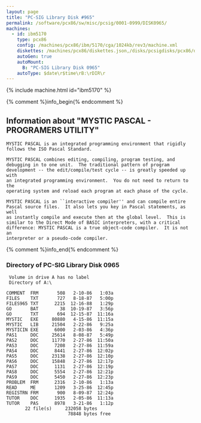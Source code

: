 ```yaml
---
layout: page
title: "PC-SIG Library Disk #965"
permalink: /software/pcx86/sw/misc/pcsig/0001-0999/DISK0965/
machines:
  - id: ibm5170
    type: pcx86
    config: /machines/pcx86/ibm/5170/cga/1024kb/rev3/machine.xml
    diskettes: /machines/pcx86/diskettes.json,/disks/pcsigdisks/pcx86/diskettes.json
    autoGen: true
    autoMount:
      B: "PC-SIG Library Disk 0965"
    autoType: $date\r$time\rB:\rDIR\r
---
```


{% include machine.html id="ibm5170" %}

{% comment %}info_begin{% endcomment %}

## Information about "MYSTIC PASCAL - PROGRAMERS UTILITY"

    MYSTIC PASCAL is an integrated programming environment that rigidly
    follows the ISO Pascal Standard.
    
    MYSTIC PASCAL combines editing, compiling, program testing, and
    debugging in to one unit.  The traditional pattern of program
    development -- the edit/compile/test cycle -- is greatly speeded up with
    an integrated programming environment.  You do not need to return to the
    operating system and reload each program at each phase of the cycle.
    
    MYSTIC PASCAL is an ``interactive compiler'' and can compile entire
    Pascal source files.  It also lets you key in Pascal statements, as well
    as instantly compile and execute then at the global level.  This is
    similar to the Direct Mode of BASIC interpreters, with a critical
    difference: MYSTIC PASCAL is a true object-code compiler.  It is not an
    interpreter or a pseudo-code compiler.
{% comment %}info_end{% endcomment %}


### Directory of PC-SIG Library Disk 0965

     Volume in drive A has no label
     Directory of A:\

    COMMENT  FRM       508   2-10-86   1:03a
    FILES    TXT       727   8-18-87   5:00p
    FILES965 TXT      2215  12-16-88   1:29p
    GO       BAT        38  10-19-87   3:56p
    GO       TXT       694  12-15-87  11:16a
    MYSTIC   EXE     80880   4-15-86  11:15a
    MYSTIC   LIB     21504   2-22-86   9:25a
    MYSTICIN EXE      6000   2-03-86   4:36p
    PAS1     DOC     25614   8-08-87   5:49p
    PAS2     DOC     11770   2-27-86  11:50a
    PAS3     DOC      7208   2-27-86  11:59a
    PAS4     DOC      8441   2-27-86  12:02p
    PAS5     DOC     23138   2-27-86  12:10p
    PAS6     DOC     15848   2-27-86  12:17p
    PAS7     DOC      1131   2-27-86  12:19p
    PAS8     DOC      5554   2-27-86  12:21p
    PAS9     DOC      5450   2-27-86  12:23p
    PROBLEM  FRM      2316   2-10-86   1:13a
    READ     ME       1209   3-25-86  12:45p
    REGISTRN FRM       900   8-09-87  12:24p
    TUTOR    DOC      1935   2-05-86  11:13a
    TUTOR    PAS      8978   3-21-86   1:12p
           22 file(s)     232058 bytes
                           78848 bytes free
